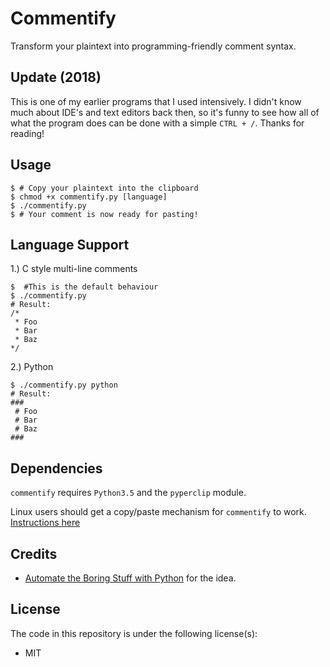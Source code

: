 # Commentify

Transform your plaintext into programming-friendly comment syntax.

## Update (2018)

This is one of my earlier programs that I used intensively. I didn't know much about IDE's and text editors back then, so it's funny to see how all of what the program does can be done with a simple `CTRL + /`. Thanks for reading!

## Usage

```
$ # Copy your plaintext into the clipboard
$ chmod +x commentify.py [language]
$ ./commentify.py
$ # Your comment is now ready for pasting!
```

## Language Support

1.) C style multi-line comments

```
$  #This is the default behaviour
$ ./commentify.py
# Result:
/*
 * Foo
 * Bar
 * Baz
*/
```    

2.) Python
```
$ ./commentify.py python
# Result:
###
 # Foo
 # Bar
 # Baz
###
```

## Dependencies

`commentify` requires `Python3.5` and the `pyperclip` module. 

Linux users should get a copy/paste mechanism for `commentify` to work. [Instructions here](https://pyperclip.readthedocs.io/en/latest/introduction.html#not-implemented-error)

## Credits

* [Automate the Boring Stuff with Python](https://www.automatetheboringstuff.com) for the idea.

## License

The code in this repository is under the following license(s):

* MIT

